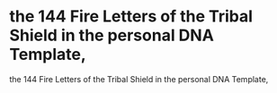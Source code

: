 # the 144 Fire Letters of the Tribal Shield in the personal DNA Template,

the 144 Fire Letters of the Tribal Shield in the personal DNA Template,